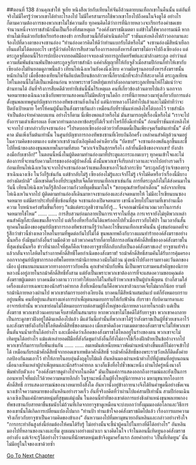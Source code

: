 ##ตอนที่ 138 ล้วนคุกเข่าให้
จูเยีย หนิงสือเว่ยกับเทียนไห่จันอีล้วนตายบนเทือกเขาในคืนนั้น แต่อันที่จริงไม่มีใครรู้ว่าพวกเขาได้ทำอะไรลงไป ไม่มีใครสามารถใช้พวกเขาโยงไปถึงคนในจิงตูได้ อย่างไรก็ตามความต้องการของพวกเขาไม่ใช่ความลับ ทุกคนคิดได้ว่าการที่นิกายหลวงจะเรียกร้องค่าชดเชยจำนวนหนึ่งจากราชสำนักนั้นเป็นเรื่องที่สมเหตุผล
“องค์สังฆราชมีเมตตา แต่ข้าไม่ใช่พวกอารมณ์ดี หากท่านไม่เห็นด้วยกับข้อเรียกร้องของข้า การสืบสวนนี้ก็ยังดำเนินต่อไป”
ราชันแห่งหลิงไห่ก้าวออกมาและจ้องไปที่ดวงตาของจงซานอ๋อง “ท่านอ๋องควรคิดให้ดีว่าท่านแบกรับได้หรือไม่”
จงซานอ๋องมีสีหน้าเยือกเย็นแต่ไม่ได้ตอบอะไร
เขารู้ดีว่าต่อให้การสืบสวนเรื่องการลอบสังหารสังฆราชไม่อาจไปถึงเซียงอ๋อง แต่ตระกูลจูที่ตอนนี้ไร้การปกป้องจากยอดฝีมืออาจจบลงด้วยการถูกยึดทรัพย์และฆ่าล้างตระกูล อย่าว่าแต่ความสัมพันธ์นานพันปีของตระกูลจูกับราชสำนัก แค่คำสัญญาที่ให้กับจูลั่วเมื่อสามปีก่อนก็ทำให้เขากับเซียงอ๋องไม่ยินยอมดูภาพนี้แล้ว
เทียนไห่เฉิงเหวินยังคงนิ่งเงียบ
ความผิดฐานลอบสังหารสังฆราชนั้นหนักเกินไป เมื่อชื่อของเทียนไห่จันอีแปดเปื้อนข้อกล่าวหานี้ก็ยากนักที่จะล้างให้สะอาดได้
ตระกูลเทียนไห่ในตอนนี้ไม่ได้เป็นเหมือนก่อน หากพระราชวังหลีทุ่มเทกำลังออกมาตระกูลเทียนไห่ก็ไม่แน่ว่าจะต้านทานได้
อันที่จริงการสืบคดีด้วยท่าทีเช่นนี้นั้นไร้เหตุผล คนที่เกี่ยวข้องล้วนตายไปแล้ว นอกจากจดหมายของเฉินฉางเซิงกับพยายานสองคนก็ไม่มีหลักฐานใดอีก การที่นิกายหลวงมายุ่งเกี่ยวกับการแต่งตั้งขุนพลเทพศูนย์บัญชาการกองทัพซงซานยิ่งเกินไป แต่นิกายหลวงก็ได้ทำไปแล้วและไม่มีท่าทีว่าจะปิดบังเป้าหมาย
ใครให้คนผู้นั้นเป็นสังฆราชกันเล่า เหมือนกับที่ราชันแห่งหลิงไห่ได้บอกไว้ ราชสำนักจำเป็นต้องจ่ายค่าตอบแทน
อย่างไรก็ตาม นี่เพียงพอแล้วหรือไม่ มันสามารถยุติเรื่องนี้หรือไม่
“เราจะไปยังอารามเต๋าเพื่อรอผล ยิ่งพวกท่านตกลงหาข้อสรุปได้เร็วเท่าไหร่ก็ยิ่งดีเท่านั้น”
ก่อนที่ราชันแห่งหลิงไห่จะจากไป เขากล่าวกับจงซานอ๋อง “โปรดบอกเซียงอ๋องด้วยว่าทั้งหมดนี้เป็นเพียงจุดเริ่มต้นเท่านั้น”
ดังที่คาด มันเพิ่งเริ่มต้นเท่านั้น
ในศูนย์บัญชาการกองทัพซงซานที่เงียบงันอีกครั้ง เหล่าคนสำคัญล้วนจมอยู่ในความคิดของตนเอง แต่พวกเขาล้วนบังเอิญคิดถึงคำเดียวกัน
“บัดซบ!”
จงซานอ๋องพลันลุกขึ้นและชี้ไปที่หน้าของสองขุนพลเทพในยามที่สบถ “พวกเจ้าเป็นสุกรหรือไง กล้ายื่นมือชิงของจากเขา! ยังกล้าลงมือกับเขาอีก!”
ในตอนนี้หนึ่งในผู้ติดตามท่านอ๋องมาที่ประตูและกระแอมเบาๆ
ทุกคนเข้าใจและไม่ต้องการที่จะทนรับความโกรธของอ๋องผู้บ้าคลั่งนี้ ดังนั้นพวกเขาจึงรีบกล่าวลาและจากไปอย่างรวดเร็ว
ก่อนเทียนไห่เฉิงเหวินจะจากไปจงซานอ๋องคว้าแขนเสื้อเขาเอาไว้แล้วกระซิบ “ตระกูลถังรู้ว่าเจ้าของยาจูซาเฉินฉางเซิง ในวังก็รู้เช่นกัน แต่ข้ากลับไม่รู้ เซียงอ๋องไม่รู้และเจ้าก็ไม่รู้ เจ้าไม่คิดหรือว่าเรื่องนี้มีบางอย่างผิดปกติ”
เมื่อเขาคิดเรื่องที่ประมุขสิบเจ็ดก็ตายบนเทือกเขาเช่นกัน การที่ตระกูลถังไม่ได้ส่งคนมาในวันนี้ เทียนไห่เฉิงเหวินก็รู้สึกถึงความกังวลที่ผุดขึ้นมาในใจ
“ขอบคุณสำหรับคำเตือน”
หลังจากเทียนไห่เฉิงเหวินจากไป ผู้ติดตามท่านอ๋องก็เดินมาหาจงซานอ๋องและส่งจดหมายให้
ไม่มีอะไรเขียนบนซองจดหมาย แต่มีตราประทับที่ซับซ้อนที่สุด
จงซานอ๋องเปิดจดหมาย เขานิ่งเงียบไปในยามที่เขาอ่านเนื้อความ ใบหน้าเคร่งขรึมขึ้นเรื่อยๆ
“แม้แต่ตระกูลชิวซานก็ยังรู้... จิ้งจอกเฒ่านี่คำนวณเวลาในการส่งจดหมายใช่ไหม”
……
……
การสืบสวนย่อมกลายเป็นการเจรจาในที่สุด การเจรจายังไม่ยุติพวกเหล่าคนสำคัญก็สะบัดแขนเสื้อจากไป แต่เรื่องที่หารือกันได้แพร่ออกไปทั่วเมืองราวกับไฟป่า
ในเวลาอันสั้น ทุกคนในเมืองของศูนย์บัญชาการกองทัพซงซานก็รู้ว่าเกิดอะไรขึ้นบนเทือกเขาคืนนั้น ฝูงชนย่อมอดที่จะรู้สึกว่าข่าวนี้ช่างเหลวไหลในยามที่พูดต่อกันไปไม่ได้
ขุนพลเทพถึงกับวางแผนทำร้ายองค์สังฆราชอย่างนั้นหรือ ยังมีขุมกำลังอื่นร่วมมือด้วย แล้วพวกคนร้ายก็ตายใต้การลงทัณฑ์ศักดิ์สิทธิ์ขององค์สังฆราชในที่สุดเช่นนั้นหรือ
ข่าวที่น่าตกใจที่สุดก็คือเจ้าของยาจูซาที่ลึกลับกลับเป็นองค์สังฆราชเอง!
ยาจูซาแท้จริงแล้วกลั่นจากโลหิตในร่างกายศักดิ์สิทธิ์โดยกำเนิดของสังฆราช!
รถม้าศักดิ์สิทธิ์สามคันได้รับการคุ้มครองออกจากศูนย์บัญชาการกองทัพโดยทหารม้านิกายหลวงนับไม่ถ้วน มุ่งหน้าไปยังอารามทางตะวันตกของเมือง
ฝูงชนบนถนนแหวกทางออกราวกับคลื่น คุกเข่าคำนับกับพื้น
นี่เป็นเพราะสามคนสำคัญของนิกายหลวงนั่งอยู่ภายในรถม้าศักดิ์สิทธิ์ทั้งสาม แต่ยังเป็นเพราะพวกเขาต้องการที่จะแสดงความขอบคุณต่อสังฆราชผู้เมตตา
บางคนมีดวงตาแวววาวทำให้บอกได้ในทันทีว่าพวกเขาเป็นผู้บำเพ็ญตน บ้างก็สวมใส่เครื่องแต่งกายเฉพาะของนักสร้างค่ายกล สิ่งที่เหมือนกันก็คือพวกเขาล้วนบาดเจ็บไม่มากก็น้อย
ยามที่รถม้านิกายหลวงผ่านไป พวกเขาก้มกราบอย่างเงียบงัน
บางคนก็มีสีหน้าผสมปนเป แต่ก็ยังหมอบกราบอยู่บนพื้น
คนที่อยู่บนเส้นทางแห่งการบำเพ็ญตนหมอบกราบให้กับฟ้าดิน กับราชา กับบิดามารดาและอาจารย์เท่านั้น
พวกเขาย่อมไม่ได้หมอบกราบต่อสามผู้ยิ่งใหญ่ของนิกายหลวงภายในรถม้า แต่เป็นสังฆราช
พวกเขาล้วนเคยบาดเจ็บสาหัสในสนามรบ หากพวกเขาไม่โชคดีได้รับยาจูซา พวกเขาคงกลายเป็นกระดูกขาวฝังอยู่ใต้ดินเหลืองไปแล้ว
มีแต่วันนี้เท่านั้นที่พวกเขาได้รู้ว่าสังฆราชเป็นผู้ที่ช่วยเขาเอาไว้ และสังฆราชยังถึงกับใช้โลหิตศักดิ์สิทธิ์ของตนเอง เมื่อเขาคิดถึงความเมตตาของสังฆราชจะไม่ให้พวกเขาตื้นตันจนน้ำตารินได้อย่างไร และเมื่อคิดว่าเลือดของสังฆราชได้ไหลอยู่ในร่างของตน พวกเขาจะไม่เทิดทูนได้อย่างไร
แม้แต่เหล่ายอดฝีมือที่สังกัดขุมกำลังอื่นก็ยังไม่อาจใช้เรื่องฝักฝ่ายเป็นข้ออ้างจากไป พวกเขาก็ก้มกราบกับพื้นเช่นกัน
……
……
ลมเหมันต์เหน็บหนาวพัดม่านหน้าต่างขึ้นแต่ก็ไม่อาจเข้าไปได้
เหมือนกับรถม้าศักดิ์สิทธิ์จากยอดเขาเทพธิดาศักดิ์สิทธิ์ รถม้าศักดิ์สิทธิ์ของพระราชวังหลีก็ติดตั้งค่ายกลป้องกันลมเอาไว้ ทำให้ภายในอบอุ่นดั่งฤดูใบไม้ผลิ
อันหลินมองผ่านหน้าต่างไปที่ฝูงชนที่อยู่บนถนน เมื่อนางเห็นเหล่าผู้บำเพ็ญตนและนักสร้างค่ายกล นางก็แข็งทื่อไปชั่วขณะหนึ่ง
ผ่านไปครู่หนึ่งนางก็พึมพำกับตัวเอง “องค์สังฆราชดูต่างไปจากในอดีต”
มันเป็นแค่การแสดงออกถึงอารมณ์และยังเป็นการถอนหายใจที่แฝงไว้ด้วยความหมายลึกล้ำ
ในฐานะหนึ่งในผู้ยิ่งใหญ่นิกายหลวง มหามุขนายกโองการศักดิ์สิทธิ์ การแสดงอารมณ์ของนางหมายถึงสิ่งใด
อันหวานั่งอยู่ข้างกายนางจึงได้ยินคำพูดนี้อย่างชัดเจน นางเข้าใจความหมายของอันหลินอย่างรวดเร็ว
อันที่จริงอดีตที่ว่าผ่านไปแค่สามปีเท่านั้น
สามปีก่อนเฉินฉางเซิงเป็นแค่นักพรตหนุ่มที่สุขุมแต่มุ่งมั่น ในตอนนี้ท่าทีของเขาต่อการแย่งชิงตำแหน่งขุนพลเทพกองทัพซงซานกับสายตาชื่นชมนับไม่ถ้วนที่เกิดจากยาจูซาดูเหมือนจะบ่งบอกว่าทั้งมุมมองต่อโลกและวิธีการของเขานั้นได้เกิดการเปลี่ยนแปลงไปมาก
“ท่านป้า ท่านเข้าใจองค์สังฆราชผิดไปแล้ว เรื่องการเผยความจริงเกี่ยวกับยาจูซาเป็นความคิดของข้าเอง”
อันหวามองไปที่มหามุขนายกอันหลินและกล่าวอย่างจริงใจ “การกระทำอันสูงส่งนี้ย่อมต้องให้คนได้รับรู้ ไม่อย่างนั้นจะชี้นำผู้คนไปในทางที่ดีได้อย่างไร”
อันหลินมองไปที่หลานของนางและยิ้ม ลูบผมนางอย่างแผ่วเบา นางคิดในใจ เจ้าในตอนนี้เทิดทูนองค์สังฆราชอย่างยิ่ง แต่เจ้าจะรู้ได้อย่างไรว่าตอนที่นักพรตหนุ่มเข้าจิงตูมาครั้งแรก ถ้อยคำอย่าง ‘เป็นที่เทิดทูน’ นั้นไม่มีอยู่ในใจของเขาด้วยซ้ำ


[Go To Next Chapter]( ./811.md)